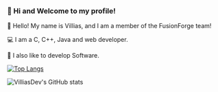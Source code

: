 ### 🚀 Hi and Welcome to my profile!


👋 Hello! My name is Villias, and I am a member of the FusionForge team!

💻 I am a C, C++, Java and web developer.

🔨 I also like to develop Software.



[![Top Langs](https://github-readme-stats.vercel.app/api/top-langs/?username=anuraghazra)](https://github.com/anuraghazra/github-readme-stats)


![VilliasDev's GitHub stats](https://github-readme-stats.vercel.app/api?username=villiasdev&show_icons=true&theme=radical)